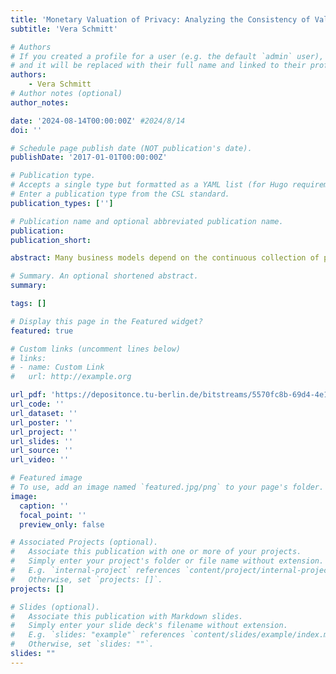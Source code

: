 ```yaml
---
title: 'Monetary Valuation of Privacy: Analyzing the Consistency of Valuation Methods and Their Influencing Factors'
subtitle: 'Vera Schmitt'

# Authors
# If you created a profile for a user (e.g. the default `admin` user), write the username (folder name) here
# and it will be replaced with their full name and linked to their profile.
authors:
    - Vera Schmitt
# Author notes (optional)
author_notes: 

date: '2024-08-14T00:00:00Z' #2024/8/14
doi: ''

# Schedule page publish date (NOT publication's date).
publishDate: '2017-01-01T00:00:00Z'

# Publication type.
# Accepts a single type but formatted as a YAML list (for Hugo requirements).
# Enter a publication type from the CSL standard.
publication_types: ['']

# Publication name and optional abbreviated publication name.
publication: 
publication_short: 

abstract: Many business models depend on the continuous collection of personal information to drive profits. Companies such as Google and Facebook require users to consistently supply data as a prerequisite for using their services. This data collection enables these businesses to generate revenue through targeted profiling and advertising. Thus, users are typically presented with two options agree to the privacy policies or do not make use of the services. The industry has attributed monetary values to personal data, utilizing it across various sectors from social media to advertising, training large machine learning models such as GPT-4, Mixtral, or Llama, and enhancing personalized products. However, the monetary evaluation of personal data from the user’s perspective remains a relatively unexplored area of research. To assess the monetary valuation of specific goods from users’ viewpoints, the concepts of Willingness to Pay (WTP) for a good and Willingness to Accept (WTA) compensation in exchange for the same good are employed. Within the realm of privacy, users face the challenge of an abstract concept of privacy, making it challenging to gauge the short-and long-term benefits and risks. Often, the implications of ongoing data sharing are not clear, leaving users with a vague understanding of the consequences. Thus, this dissertation provides a comprehensive overview of different approaches to assess the monetary value in terms of WTP and WTA. Moreover, different influencing factors are explored, to understand how among others Privacy Concerns, Privacy Behavior, Privacy Literacy, Personality Traits, and demographic indicators

# Summary. An optional shortened abstract.
summary: 

tags: []

# Display this page in the Featured widget?
featured: true

# Custom links (uncomment lines below)
# links:
# - name: Custom Link
#   url: http://example.org

url_pdf: 'https://depositonce.tu-berlin.de/bitstreams/5570fc8b-69d4-4e16-ac89-51876e1b6003/download'
url_code: ''
url_dataset: ''
url_poster: ''
url_project: ''
url_slides: ''
url_source: ''
url_video: ''

# Featured image
# To use, add an image named `featured.jpg/png` to your page's folder.
image:
  caption: ''
  focal_point: ''
  preview_only: false

# Associated Projects (optional).
#   Associate this publication with one or more of your projects.
#   Simply enter your project's folder or file name without extension.
#   E.g. `internal-project` references `content/project/internal-project/index.md`.
#   Otherwise, set `projects: []`.
projects: []

# Slides (optional).
#   Associate this publication with Markdown slides.
#   Simply enter your slide deck's filename without extension.
#   E.g. `slides: "example"` references `content/slides/example/index.md`.
#   Otherwise, set `slides: ""`.
slides: ""
---
```



